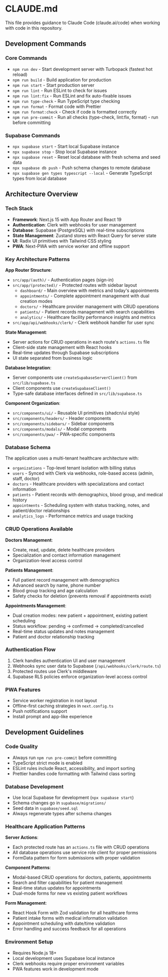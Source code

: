 # CLAUDE.md

This file provides guidance to Claude Code (claude.ai/code) when working with code in this
repository.

## Development Commands

### Core Commands

- `npm run dev` - Start development server with Turbopack (fastest hot reload)
- `npm run build` - Build application for production
- `npm run start` - Start production server
- `npm run lint` - Run ESLint to check for issues
- `npm run lint:fix` - Run ESLint and fix auto-fixable issues
- `npm run type-check` - Run TypeScript type checking
- `npm run format` - Format code with Prettier
- `npm run format:check` - Check if code is formatted correctly
- `npm run pre-commit` - Run all checks (type-check, lint:fix, format) - run before committing

### Supabase Commands

- `npx supabase start` - Start local Supabase instance
- `npx supabase stop` - Stop local Supabase instance
- `npx supabase reset` - Reset local database with fresh schema and seed data
- `npx supabase db push` - Push schema changes to remote database
- `npx supabase gen types typescript --local` - Generate TypeScript types from local database

## Architecture Overview

### Tech Stack

- **Framework**: Next.js 15 with App Router and React 19
- **Authentication**: Clerk with webhooks for user management
- **Database**: Supabase (PostgreSQL) with real-time subscriptions
- **State Management**: Zustand stores with React Query for server state
- **UI**: Radix UI primitives with Tailwind CSS styling
- **PWA**: Next-PWA with service worker and offline support

### Key Architecture Patterns

**App Router Structure**:

- `src/app/(auth)/` - Authentication pages (sign-in)
- `src/app/(protected)/` - Protected routes with sidebar layout
  - `dashboard/` - Main overview with metrics and today's appointments
  - `appointments/` - Complete appointment management with dual creation modes
  - `doctors/` - Healthcare provider management with CRUD operations
  - `patients/` - Patient records management with search capabilities
  - `analytics/` - Healthcare facility performance insights and metrics
- `src/app/api/webhooks/clerk/` - Clerk webhook handler for user sync

**State Management**:

- Server actions for CRUD operations in each route's `actions.ts` file
- Client-side state management with React hooks
- Real-time updates through Supabase subscriptions
- UI state separated from business logic

**Database Integration**:

- Server components use `createSupabaseServerClient()` from `src/lib/supabase.ts`
- Client components use `createSupabaseClient()`
- Type-safe database interfaces defined in `src/lib/supabase.ts`

**Component Organization**:

- `src/components/ui/` - Reusable UI primitives (shadcn/ui style)
- `src/components/headers/` - Header components
- `src/components/sidebars/` - Sidebar components
- `src/components/modals/` - Modal components
- `src/components/pwa/` - PWA-specific components

### Database Schema

The application uses a multi-tenant healthcare architecture with:

- `organizations` - Top-level tenant isolation with billing status
- `users` - Synced with Clerk via webhooks, role-based access (admin, staff, doctor)
- `doctors` - Healthcare providers with specializations and contact information
- `patients` - Patient records with demographics, blood group, and medical history
- `appointments` - Scheduling system with status tracking, notes, and patient/doctor relationships
- `analytics_logs` - Performance metrics and usage tracking

### CRUD Operations Available

**Doctors Management**:

- Create, read, update, delete healthcare providers
- Specialization and contact information management
- Organization-level access control

**Patients Management**:

- Full patient record management with demographics
- Advanced search by name, phone number
- Blood group tracking and age calculation
- Safety checks for deletion (prevents removal if appointments exist)

**Appointments Management**:

- Dual creation modes: new patient + appointment, existing patient scheduling
- Status workflow: pending → confirmed → completed/cancelled
- Real-time status updates and notes management
- Patient and doctor relationship tracking

### Authentication Flow

1. Clerk handles authentication UI and user management
2. Webhooks sync user data to Supabase (`/api/webhooks/clerk/route.ts`)
3. Protected routes use Clerk's middleware
4. Supabase RLS policies enforce organization-level access control

### PWA Features

- Service worker registration in root layout
- Offline-first caching strategies in `next.config.ts`
- Push notifications support
- Install prompt and app-like experience

## Development Guidelines

### Code Quality

- Always run `npm run pre-commit` before committing
- TypeScript strict mode is enabled
- ESLint rules include React, accessibility, and import sorting
- Prettier handles code formatting with Tailwind class sorting

### Database Development

- Use local Supabase for development (`npx supabase start`)
- Schema changes go in `supabase/migrations/`
- Seed data in `supabase/seed.sql`
- Always regenerate types after schema changes

### Healthcare Application Patterns

**Server Actions**:

- Each protected route has an `actions.ts` file with CRUD operations
- All database operations use service role client for proper permissions
- FormData pattern for form submissions with proper validation

**Component Patterns**:

- Modal-based CRUD operations for doctors, patients, appointments
- Search and filter capabilities for patient management
- Real-time status updates for appointments
- Dual-mode forms for new vs existing patient workflows

**Form Management**:

- React Hook Form with Zod validation for all healthcare forms
- Patient intake forms with medical information validation
- Appointment scheduling with date/time validation
- Error handling and success feedback for all operations

### Environment Setup

- Requires Node.js 18+
- Local development uses Supabase local instance
- Clerk webhooks require proper environment variables
- PWA features work in development mode
